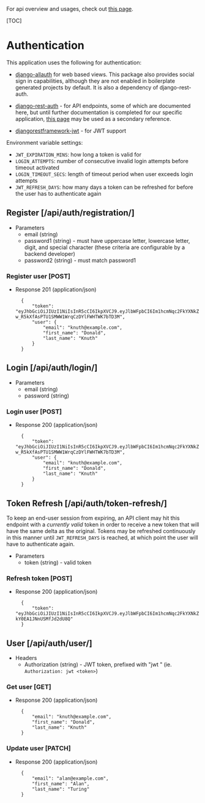 For api overview and usages, check out [this page](overview.md).

[TOC]

# Authentication

This application uses the following for authentication:

+ [django-allauth](https://github.com/pennersr/django-allauth) for web based views. This package
also provides social sign in capabilities, although they are not enabled in boilerplate generated
projects by default. It is also a dependency of django-rest-auth.

+ [django-rest-auth](https://github.com/Tivix/django-rest-auth) - for API endpoints, some of which
are documented here, but until further documentation is completed for our specific application,
[this page](https://django-rest-auth.readthedocs.io/en/latest/api_endpoints.html) may be used as a
secondary reference. 

+ [djangorestframework-jwt](https://github.com/GetBlimp/django-rest-framework-jwt) - for JWT support

Environment variable settings:

+ `JWT_EXPIRATION_MINS`: how long a token is valid for
+ `LOGIN_ATTEMPTS`: number of consecutive invalid login attempts before timeout activated 
+ `LOGIN_TIMEOUT_SECS`: length of timeout period when user exceeds login attempts
+ `JWT_REFRESH_DAYS`: how many days a token can be refreshed for before the user has to authenticate again

## Register [/api/auth/registration/]

+ Parameters
    + email (string)
    + password1 (string) - must have uppercase letter, lowercase letter, digit, and special
    character (these criteria are configurable by a backend developer)
    + password2 (string) - must match password1

### Register user [POST]

+ Response 201 (application/json)

        {
            "token": "eyJhbGciOiJIUzI1NiIsInR5cCI6IkpXVCJ9.eyJlbWFpbCI6Im1hcmNqc2FkYXNkZmZoamRrZmFmZmZmc2hkZmprQGJ5amFrdC5jb20iLCJ1c2VyX2lkIjoiYjhhMjZiM2EtMGZlZC00OGY0LWFlMTktYTIyZDU5MGFiM2E1IiwidXNlcm5hbWUiOiJtYXJjanNhZGFzZGZmaGpka2ZhZmZmZnNoZGZqa0BieWpha3QuY29tIiwib3JpZ19pYXQiOjE0NjczNzcxMzcsImV4cCI6MTQ2NzM3NzE5N30.NbIu-w_R5kXfAsPTU1SMWW1WrqCzDYlFWHTWK7bTD3M",
            "user": {
                "email": "knuth@example.com",
                "first_name": "Donald",
                "last_name": "Knuth"
            }
        }

## Login [/api/auth/login/]

+ Parameters
    + email (string)
    + password (string)
    
### Login user [POST]

+ Response 200 (application/json)

        {
            "token": "eyJhbGciOiJIUzI1NiIsInR5cCI6IkpXVCJ9.eyJlbWFpbCI6Im1hcmNqc2FkYXNkZmZoamRrZmFmZmZmc2hkZmprQGJ5amFrdC5jb20iLCJ1c2VyX2lkIjoiYjhhMjZiM2EtMGZlZC00OGY0LWFlMTktYTIyZDU5MGFiM2E1IiwidXNlcm5hbWUiOiJtYXJjanNhZGFzZGZmaGpka2ZhZmZmZnNoZGZqa0BieWpha3QuY29tIiwib3JpZ19pYXQiOjE0NjczNzcxMzcsImV4cCI6MTQ2NzM3NzE5N30.NbIu-w_R5kXfAsPTU1SMWW1WrqCzDYlFWHTWK7bTD3M",
            "user": {
                "email": "knuth@example.com",
                "first_name": "Donald",
                "last_name": "Knuth"
            }
        }

## Token Refresh [/api/auth/token-refresh/]

To keep an end-user session from expiring, an API client may hit this endpoint with a _currently
valid_ token in order to receive a new token that will have the same delta as the original. Tokens
may be refreshed continuously in this manner until `JWT_REFRESH_DAYS` is reached, at which point
the user will have to authenticate again. 

+ Parameters
    + token (string) - valid token
    
### Refresh token [POST]

+ Response 200 (application/json)

        {
            "token": "eyJhbGciOiJIUzI1NiIsInR5cCI6IkpXVCJ9.eyJlbWFpbCI6Im1hcmNqc2FkYXNkZmZoamRrZmFmZmZmc2hkZmprQGJ5amFrdC5jb20iLCJ1c2VyX2lkIjoiYjhhMjZiM2EtMGZlZC00OGY0LWFlMTktYTIyZDU5MGFiM2E1IiwidXNlcm5hbWUiOiJtYXJjanNhZGFzZGZmaGpka2ZhZmZmZnNoZGZqa0BieWpha3QuY29tIiwib3JpZ19pYXQiOjE0NjczODk3MDUsImV4cCI6MTQ2NzM4OTc3M30.tJqP04iDHisFKo8uBodo61-kY0EA1JNnUSMfJd2dU8Q"
        }

## User [/api/auth/user/]

+ Headers
    + Authorization (string) - JWT token, prefixed with "jwt " (ie. `Authorization: jwt <token>`)

### Get user [GET]

+ Response 200 (application/json)

        {
            "email": "knuth@example.com",
            "first_name": "Donald",
            "last_name": "Knuth"
        }

### Update user [PATCH]

+ Response 200 (application/json)

        {
            "email": "alan@example.com",
            "first_name": "Alan",
            "last_name": "Turing"
        }


